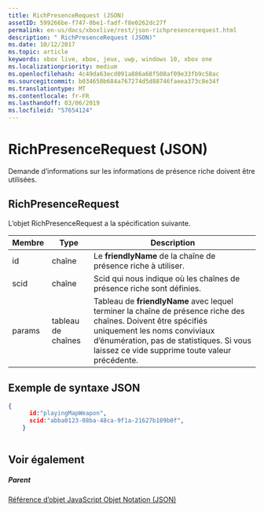 ```yaml
---
title: RichPresenceRequest (JSON)
assetID: 599266be-f747-0be1-fadf-f8e0262dc27f
permalink: en-us/docs/xboxlive/rest/json-richpresencerequest.html
description: " RichPresenceRequest (JSON)"
ms.date: 10/12/2017
ms.topic: article
keywords: xbox live, xbox, jeux, uwp, windows 10, xbox one
ms.localizationpriority: medium
ms.openlocfilehash: 4c49da63ecd091a886a68f508af09e33fb9c58ac
ms.sourcegitcommit: b034650b684a767274d5d88746faeea373c8e34f
ms.translationtype: MT
ms.contentlocale: fr-FR
ms.lasthandoff: 03/06/2019
ms.locfileid: "57654124"
---
```

# <a name="richpresencerequest-json"></a>RichPresenceRequest (JSON)
Demande d’informations sur les informations de présence riche doivent être utilisées. 
<a id="ID4EN"></a>

 
## <a name="richpresencerequest"></a>RichPresenceRequest
 
L’objet RichPresenceRequest a la spécification suivante.
 
| Membre| Type| Description| 
| --- | --- | --- | 
| id| chaîne| Le <b>friendlyName</b> de la chaîne de présence riche à utiliser.| 
| scid| chaîne| Scid qui nous indique où les chaînes de présence riche sont définies.| 
| params| tableau de chaînes| Tableau de <b>friendlyName</b> avec lequel terminer la chaîne de présence riche des chaînes. Doivent être spécifiés uniquement les noms conviviaux d’énumération, pas de statistiques. Si vous laissez ce vide supprime toute valeur précédente.| 
  
<a id="ID4EDC"></a>

 
## <a name="sample-json-syntax"></a>Exemple de syntaxe JSON
 

```json
{
      id:"playingMapWeapon",
      scid:"abba0123-08ba-48ca-9f1a-21627b189b0f",
    }
    
```

  
<a id="ID4EMC"></a>

 
## <a name="see-also"></a>Voir également
 
<a id="ID4EOC"></a>

 
##### <a name="parent"></a>Parent 

[Référence d’objet JavaScript Objet Notation (JSON)](atoc-xboxlivews-reference-json.md)

   
